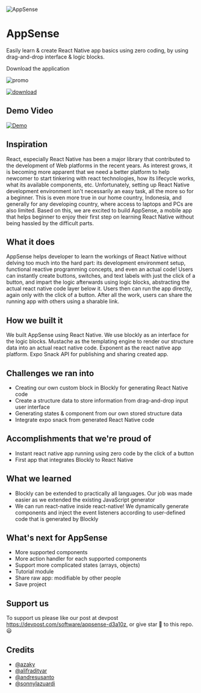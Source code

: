 ![AppSense](https://user-images.githubusercontent.com/5902356/33051480-9fa7ce40-ce9c-11e7-9b86-c357064eea09.png)


# AppSense

Easily learn & create React Native app basics using zero coding, by using drag-and-drop interface & logic blocks.

Download the application

![promo](https://i.imgur.com/FgJUOyq.png)

[![download](https://lh3.googleusercontent.com/v8DXc8EpIgPZCFJSJcE8me4_-PCnAZSTSm-eq5ZtCIA=s0 "google play")
](https://play.google.com/store/apps/details?id=com.sonnylab.appsense)

## Demo Video

[![Demo](https://img.youtube.com/vi/owujFOsOQeI/0.jpg)](https://www.youtube.com/watch?v=owujFOsOQeI)

## Inspiration

React, especially React Native has been a major library that contributed to the development of Web platforms in the recent years. As interest grows, it is becoming more apparent that we need a better platform to help newcomer to start tinkering with react technologies, how its lifecycle works, what its available components, etc. Unfortunately, setting up React Native development environment isn't necessarily an easy task, all the more so for a beginner. This is even more true in our home country, Indonesia, and generally for any developing country, where access to laptops and PCs are also limited. Based on this, we are excited to build AppSense, a mobile app that helps beginner to enjoy their first step on learning React Native without being hassled by the difficult parts.

## What it does

AppSense helps developer to learn the workings of React Native without delving too much into the hard part: its development environment setup, functional reactive programming concepts, and even an actual code! Users can instantly create buttons, switches, and text labels with just the click of a button, and impart the logic afterwards using logic blocks, abstracting the actual react native code layer below it. Users then can run the app directly, again only with the click of a button. After all the work, users can share the running app with others using a sharable link.

## How we built it

We built AppSense using React Native. We use blockly as an interface for the logic blocks. Mustache as the templating engine to render our structure data into an actual react native code. Exponent as the react native app platform. Expo Snack API for publishing and sharing created app.

## Challenges we ran into

- Creating our own custom block in Blockly for generating React Native code
- Create a structure data to store information from drag-and-drop input user interface
- Generating states & component from our own stored structure data
- Integrate expo snack from generated React Native code

## Accomplishments that we're proud of

- Instant react native app running using zero code by the click of a button
- First app that integrates Blockly to React Native

## What we learned

- Blockly can be extended to practically all languages. Our job was made easier as we extended the existing JavaScript generator
- We can run react-native inside react-native! We dynamically generate components and inject the event listeners according to user-defined code that is generated by Blockly

## What's next for AppSense

- More supported components
- More action handler for each supported components
- Support more complicated states (arrays, objects)
- Tutorial module
- Share raw app: modifiable by other people
- Save project

## Support us

To support us please like our post at devpost https://devpost.com/software/appsense-d3a10z, or give star 🌟 to this repo. 😃

## Credits

- [@azaky](http://github.com/azaky)
- [@alifradityar](http://github.com/alifradityar)
- [@andresusanto](http://github.com/andresusanto)
- [@sonnylazuardi](http://github.com/sonnylazuardi)
